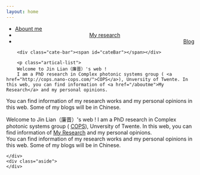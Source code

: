 ```yaml
---
layout: home
---
```


<div class="index-content blog">
    <div class="section">
        <ul class="artical-cate">
            <li class="on" style="text-align:left"><a href="/"><span>Abount me</span></a></li>
            <li style="text-align:center"><a href="/myrearch"><span>My research</span></a></li>
            <li style="text-align:right"><a href="/blog"><span>Blog</span></a></li>
</ul>

        <div class="cate-bar"><span id="cateBar"></span></div>

        <p class="artical-list"> 
        Welcome to Jin Lian（廉晋）'s web ! 
        I am a PhD research in Complex photonic systems group ( <a href="http://cops.nano-cops.com/">COPS</a>), Unversity of Twente. In this web, you can find information of <a href="/aboutme">My Research</a> and my personal opinions.  
You can find information of my research works and my personal opinions in this web. Some of my blogs will be in Chinese.
        </p>
                <p class="artical-list"> 
        Welcome to Jin Lian（廉晋）'s web ! 
        I am a PhD research in Complex photonic systems group ( <a href="http://cops.nano-cops.com/">COPS</a>), Unversity of Twente. In this web, you can find information of <a href="/aboutme">My Research</a> and my personal opinions.  
You can find information of my research works and my personal opinions in this web. Some of my blogs will be in Chinese.
        </p>

    </div>
    <div class="aside">
    </div>
</div>


